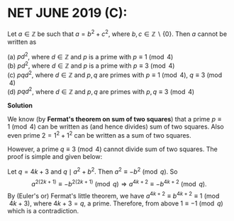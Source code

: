 # **NET JUNE 2019 (C):** 

Let $a \in \mathbb Z$ be such that $a=b^2 +c^2$,
where $b,c \in \mathbb Z \smallsetminus \{0\}$. Then $a$ cannot be
written as

(a) $pd^2$, where $d \in \mathbb Z$ and $p$ is a prime with
$p \equiv 1 \pmod 4$<br>
(b) $pd^2$, where $d \in \mathbb Z$ and $p$ is a prime
with $p \equiv 3 \pmod 4$<br>
(c) $pqd^2$, where $d \in \mathbb Z$ and $p,q$ are
primes with $p \equiv 1 \pmod 4$, $q \equiv 3 \pmod 4$<br>
(d) $pqd^2$, where
$d \in \mathbb Z$ and $p,q$ are primes with $p, q \equiv 3 \pmod 4$<br>

**Solution**

We know (by **Fermat's theorem on sum of two squares**) that a prime
$p \equiv 1 \pmod 4$ can be written as (and hence divides) sum of two
squares. Also even prime $2 =1^2+1^2$ can be written as a sum of two
squares.<br>

However, a prime $q \equiv 3 \pmod 4$ cannot divide sum of two squares.
The proof is simple and given below:<br>

Let $q = 4k+3$ and $q \mid a^2+b^2$. Then $a^2 \equiv -b^2 \pmod q$. So
$$a^{2(2k+1)} \equiv - b^{2(2k+1)} \pmod q \Rightarrow a^{4k+2} \equiv -b^{4k+2} \pmod q.$$
By (Euler's or) Fermat's little theorem, we have
$a^{4k+2} \equiv b^{4k+2} \equiv 1 \pmod{4k+3}$, where $4k+3=q$, a
prime. Therefore, from above $1 \equiv -1 \pmod q$ which is a
contradiction.


